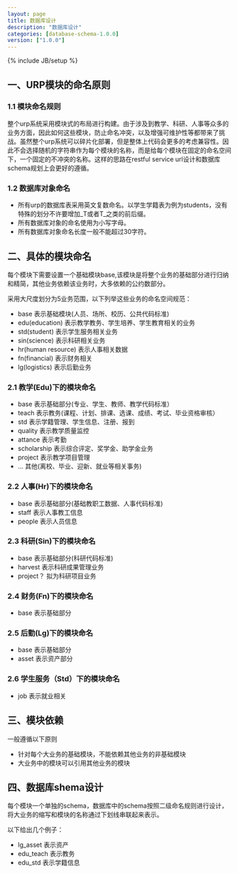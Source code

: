 ```yaml
---
layout: page
title: 数据库设计
description: "数据库设计"
categories: [database-schema-1.0.0]
version: ["1.0.0"]
---
```

{% include JB/setup %}

## 一、URP模块的命名原则

### 1.1 模块命名规则

整个urp系统采用模块式的布局进行构建。由于涉及到教学、科研、人事等众多的业务方面，因此如何这些模块，防止命名冲突，以及增强可维护性等都带来了挑战。虽然整个urp系统可以碎片化部署，但是整体上代码会更多的考虑兼容性。因此不会选择随机的字符串作为每个模块的名称，而是给每个模块在固定的命名空间下，一个固定的不冲突的名称。这样的思路在restful service url设计和数据库schema规划上会更好的遵循。

### 1.2 数据库对象命名

* 所有urp的数据库表采用英文复数命名。以学生学籍表为例为students，没有特殊的划分不许要增加_T或者T_之类的前后缀。
* 所有数据库对象的命名使用为小写字母。
* 所有数据库对象命名长度一般不能超过30字符。

## 二、具体的模块命名
每个模块下需要设置一个基础模块base,该模块是将整个业务的基础部分进行归纳和精简，其他业务依赖该业务时，大多依赖的公约数部分。

采用大尺度划分为5业务范围，以下列举这些业务的命名空间规范：

* base           表示基础模块(人员、场所、校历、公共代码标准)
* edu(education) 表示教学教务、学生培养、学生教育相关的业务
* std(student)   表示学生服务相关业务
* sin(science)   表示科研相关业务
* hr(human resource) 表示人事相关数据
* fn(financial)  表示财务相关
* lg(logistics)  表示后勤业务

### 2.1 教学(Edu)下的模块命名

* base        表示基础部分(专业、学生、教师、教学代码标准）
* teach       表示教务(课程、计划、排课、选课、成绩、考试、毕业资格审核）
* std         表示学籍管理、学生信息、注册、报到
* quality     表示教学质量监控
* attance     表示考勤
* scholarship 表示综合评定、奖学金、助学金业务
* project     表示教学项目管理
* ...         其他(离校、毕业、迎新、就业等相关事务)

### 2.2 人事(Hr)下的模块命名

* base        表示基础部分(基础教职工数据、人事代码标准)
* staff       表示人事教工信息
* people      表示人员信息

### 2.3 科研(Sin)下的模块命名

* base        表示基础部分(科研代码标准)
* harvest     表示科研成果管理业务
* project？   拟为科研项目业务 

### 2.4 财务(Fn)下的模块命名

* base        表示基础部分

### 2.5 后勤(Lg)下的模块命名

* base        表示基础部分
* asset       表示资产部分

### 2.6 学生服务（Std）下的模块命名

* job         表示就业相关

## 三、模块依赖

一般遵循以下原则

* 针对每个大业务的基础模块，不能依赖其他业务的非基础模块
* 大业务中的模块可以引用其他业务的模块

## 四、数据库shema设计

每个模块一个单独的schema，数据库中的schema按照二级命名规则进行设计，将大业务的缩写和模块的名称通过下划线串联起来表示。

以下给出几个例子：

* lg_asset    表示资产
* edu_teach   表示教务
* edu_std     表示学籍信息

